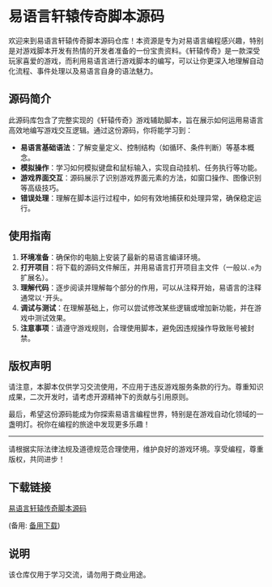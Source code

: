 # 易语言轩辕传奇脚本源码

欢迎来到易语言轩辕传奇脚本源码仓库！本资源是专为对易语言编程感兴趣，特别是对游戏脚本开发有热情的开发者准备的一份宝贵资料。《轩辕传奇》是一款深受玩家喜爱的游戏，而利用易语言进行游戏脚本的编写，可以让你更深入地理解自动化流程、事件处理以及易语言自身的语法魅力。

## 源码简介

此源码库包含了完整实现的《轩辕传奇》游戏辅助脚本，旨在展示如何运用易语言高效地编写游戏交互逻辑。通过这份源码，你将能学习到：

- **易语言基础语法**：了解变量定义、控制结构（如循环、条件判断）等基本概念。
- **模拟操作**：学习如何模拟键盘和鼠标输入，实现自动挂机、任务执行等功能。
- **游戏界面交互**：源码展示了识别游戏界面元素的方法，如窗口操作、图像识别等高级技巧。
- **错误处理**：理解在脚本运行过程中，如何有效地捕获和处理异常，确保稳定运行。

## 使用指南

1. **环境准备**：确保你的电脑上安装了最新的易语言编译环境。
2. **打开项目**：将下载的源码文件解压，并用易语言打开项目主文件（一般以`.e`为扩展名）。
3. **理解代码**：逐步阅读并理解每个部分的作用，可以从注释开始，易语言的注释通常以`'`开头。
4. **调试与测试**：在理解基础上，你可以尝试修改某些逻辑或增加新功能，并在游戏中测试效果。
5. **注意事项**：请遵守游戏规则，合理使用脚本，避免因违规操作导致账号被封禁。

## 版权声明

请注意，本脚本仅供学习交流使用，不应用于违反游戏服务条款的行为。尊重知识成果，二次开发时，请考虑开源精神下的贡献与引用原则。

最后，希望这份源码能成为你探索易语言编程世界，特别是在游戏自动化领域的一盏明灯。祝你在编程的旅途中发现更多乐趣！

---

请根据实际法律法规及道德规范合理使用，维护良好的游戏环境。享受编程，尊重版权，共同进步！

## 下载链接
[易语言轩辕传奇脚本源码](https://pan.quark.cn/s/e46bb3d1012a) 

(备用: [备用下载](https://pan.baidu.com/s/1bWUTUNS7zo_lUZ0FoShCfw?pwd=1234))

## 说明

该仓库仅用于学习交流，请勿用于商业用途。
